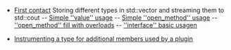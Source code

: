 - [First contact](/tutorials/tutorial___1.m) Storing different types in std::vector and streaming them to std::cout
-- [Simple ''value'' usage](/tutorials/tutorial___1.md/#t1)
-- [Simple ''open_method'' usage](/tutorials/tutorial___1.md/#t2)
  -- [''open_method'' fill with overloads](/tutorials/tutorial___1.md/#t2)
  -- [''interface'' basic usagen](/tutorials/tutorial___1.md/#t2)
  
- [Instrumenting a type for additional members used by a plugin](/tutorials/tutorial___2.md/#t1)

